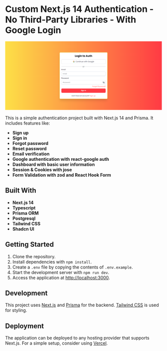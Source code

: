 # Custom Next.js 14 Authentication - No Third-Party Libraries - With Google Login

![Screenshot](screenshot.png)

This is a simple authentication project built with Next.js 14 and Prisma. It includes features like:

- **Sign up**
- **Sign in**
- **Forgot password**
- **Reset password**
- **Email verification**
- **Google authentication with react-google auth**
- **Dashboard with basic user information**
- **Session & Cookies with jose**
- **Form Validation with zod and React Hook Form**

## Built With

- **Next.js 14**
- **Typescript**
- **Prisma ORM**
- **Postgresql**
- **Tailwind CSS**
- **Shadcn UI**

## Getting Started

1. Clone the repository.
2. Install dependencies with `npm install`.
3. Create a `.env` file by copying the contents of `.env.example`.
4. Start the development server with `npm run dev`.
5. Access the application at [http://localhost:3000](http://localhost:3000).

## Development

This project uses [Next.js](https://nextjs.org/) and [Prisma](https://www.prisma.io/) for the backend. [Tailwind CSS](https://tailwindcss.com/) is used for styling.

## Deployment

The application can be deployed to any hosting provider that supports Next.js. For a simple setup, consider using [Vercel](https://vercel.com/).
